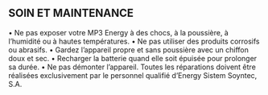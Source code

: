 ﻿## SOIN ET MAINTENANCE
• Ne pas exposer votre MP3 Energy à des chocs, à la poussière, à l’humidité ou à hautes températures.
• Ne pas utiliser des produits corrosifs ou abrasifs.
• Gardez l’appareil propre et sans poussière avec un chiffon doux et sec.
• Recharger la batterie quand elle soit épuisée pour prolonger sa durée.
• Ne pas démonter l’appareil. Toutes les réparations doivent être réalisées exclusivement par le personnel qualifié d’Energy Sistem Soyntec, S.A.
